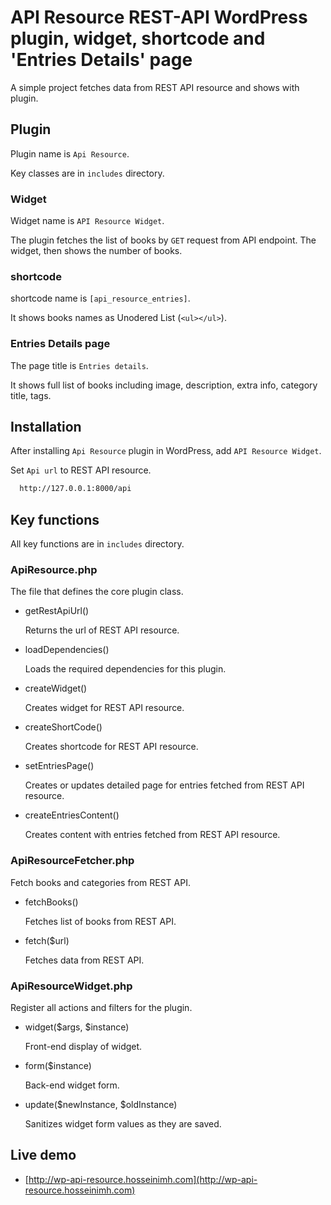 # API Resource REST-API WordPress plugin, widget, shortcode and 'Entries Details' page

A simple project fetches data from REST API resource and shows with plugin.

## Plugin

Plugin name is `Api Resource`.

Key classes are in `includes` directory.

### Widget

Widget name is `API Resource Widget`.

The plugin fetches the list of books by `GET` request from API endpoint.
The widget, then shows the number of books.

### shortcode

shortcode name is `[api_resource_entries]`.

It shows books names as Unodered List (`<ul></ul>`).

### Entries Details page

The page title is `Entries details`.

It shows full list of books including image, description, extra info, category title, tags.

## Installation

After installing `Api Resource` plugin in WordPress, add `API Resource Widget`.

Set `Api url` to REST API resource.

```bash
  http://127.0.0.1:8000/api
```

## Key functions

All key functions are in `includes` directory.

### ApiResource.php

The file that defines the core plugin class.

- getRestApiUrl()

  Returns the url of REST API resource.

- loadDependencies()

  Loads the required dependencies for this plugin.

- createWidget()

  Creates widget for REST API resource.

- createShortCode()

  Creates shortcode for REST API resource.

- setEntriesPage()

  Creates or updates detailed page for entries fetched from REST API resource.

- createEntriesContent()

  Creates content with entries fetched from REST API resource.

### ApiResourceFetcher.php

Fetch books and categories from REST API.

- fetchBooks()

  Fetches list of books from REST API.

- fetch($url)

  Fetches data from REST API.

### ApiResourceWidget.php

Register all actions and filters for the plugin.

- widget($args, $instance)

  Front-end display of widget.

- form($instance)

  Back-end widget form.

- update($newInstance, $oldInstance)

  Sanitizes widget form values as they are saved.

## Live demo

- [http://wp-api-resource.hosseinimh.com](http://wp-api-resource.hosseinimh.com)
